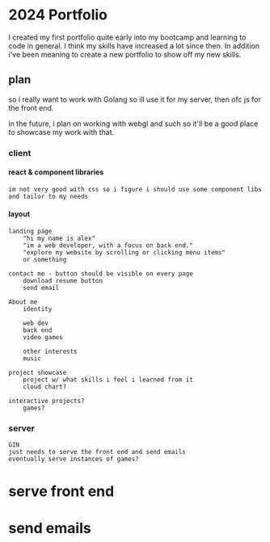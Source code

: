 # 2024 Portfolio

I created my first portfolio quite early into my bootcamp and learning to code in general. I think my skills have increased a lot since then.
In addition i've been meaning to create a new portfolio to show off my new skills.

## plan

so i really want to work with Golang so ill use it for my server, then ofc js for the front end.

in the future, i plan on working with webgl and such so it'll be a good place to showcase my work with that.

### client

#### react & component libraries
    
    im not very good with css so i figure i should use some component libs and tailor to my needs

#### layout

    landing page
        "hi my name is alex"
        "im a web developer, with a focus on back end."
        "explore my website by scrolling or clicking menu items"
        or something

    contact me - button should be visible on every page
        download resume button
        send email
    
    About me
        identity

        web dev
        back end
        video games

        other interests
        music

    project showcase
        project w/ what skills i feel i learned from it
        cloud chart?

    interactive projects?
        games?


### server

    GIN
    just needs to serve the front end and send emails
    eventually serve instances of games?

# serve front end

# send emails